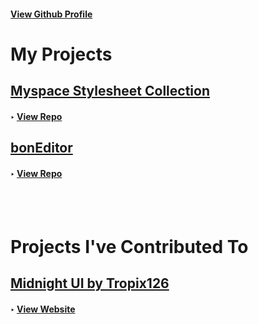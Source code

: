 #### [View Github Profile](https://github.com/fluffapparition)

# My Projects

## [Myspace Stylesheet Collection](https://fluffapparition.github.io/kurs-myspace-themes/)
#### ‣ [View Repo](https://github.com/fluffapparition/kurs-myspace-themes)
  
  
## [bonEditor](https://fluffapparition.github.io/bonEditor/)
#### ‣ [View Repo](https://github.com/fluffapparition/bonEditor)
<br></br>
# Projects I've Contributed To
## [Midnight UI by Tropix126](https://fluffapparition.github.io/midnight)
#### ‣ [View Website](https://tropix126.github.io/BetterDiscordStuff/midnight/)

